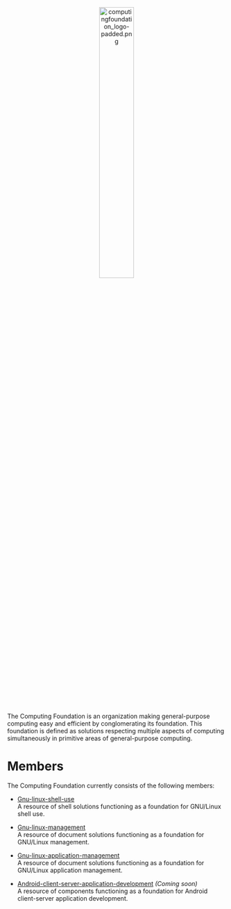 
<div align='center'>
  <img src='https://raw.githubusercontent.com/computingfoundation/home/images/computingfoundation_logo-padded.png' width='40%' alt='computingfoundation_logo-padded.png'>
</div>
<br><br><br>

The Computing Foundation is an organization making general-purpose computing easy and efficient by conglomerating its foundation. This foundation is defined as solutions respecting multiple aspects of computing simultaneously in primitive areas of general-purpose computing.

# Members

The Computing Foundation currently consists of the following members:

* [Gnu-linux-shell-use](https://github.com/computingfoundation/gnu-linux-shell-use)  
  A resource of shell solutions functioning as a foundation for GNU/Linux shell use.

* [Gnu-linux-management](https://github.com/computingfoundation/gnu-linux-management)  
  A resource of document solutions functioning as a foundation for GNU/Linux management.

* [Gnu-linux-application-management](https://github.com/computingfoundation/gnu-linux-application-management)  
  A resource of document solutions functioning as a foundation for GNU/Linux application management.

* [Android-client-server-application-development](https://github.com/computingfoundation/android-client-server-application-development) *(Coming soon)*  
  A resource of components functioning as a foundation for Android client-server application development.

